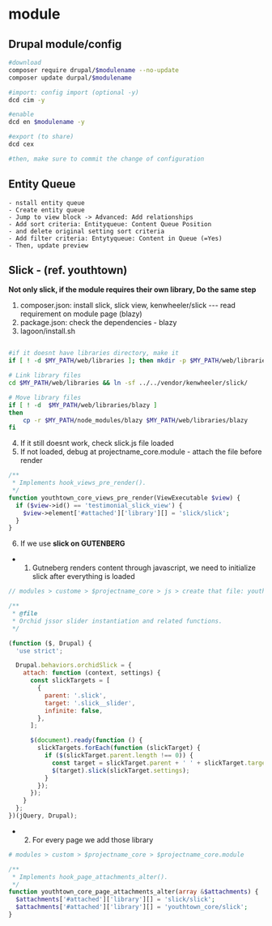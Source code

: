 # module


## Drupal module/config

```zsh
#download
composer require drupal/$modulename --no-update
composer update durpal/$modulename

#import: config import (optional -y)
dcd cim -y

#enable
dcd en $modulename -y

#export (to share)
dcd cex

#then, make sure to commit the change of configuration
```


## Entity Queue
    - nstall entity queue
    - Create entity queue
    - Jump to view block -> Advanced: Add relationships
    - Add sort criteria: Entityqueue: Content Queue Position
    - and delete original setting sort criteria
    - Add filter criteria: Entytyqueue: Content in Queue (=Yes)
    - Then, update preview


## Slick - (ref. youthtown)
**Not only slick, if the module requires their own library, Do the same step**

1. composer.json: install slick, slick view, kenwheeler/slick --- read requirement on module page (blazy)
2. package.json: check the dependencies - blazy
3. lagoon/install.sh
```sh

#if it doesnt have libraries directory, make it
if [ ! -d $MY_PATH/web/libraries ]; then mkdir -p $MY_PATH/web/libraries; fi

# Link library files
cd $MY_PATH/web/libraries && ln -sf ../../vendor/kenwheeler/slick/

# Move library files
if [ ! -d  $MY_PATH/web/libraries/blazy ]
then
    cp -r $MY_PATH/node_modules/blazy $MY_PATH/web/libraries/blazy
fi

```
4. If it still doesnt work, check slick.js file loaded 
5. If not loaded, debug at projectname_core.module - attach the file before render
```php
/**
 * Implements hook_views_pre_render(). 
 */
function youthtown_core_views_pre_render(ViewExecutable $view) {
  if ($view->id() == 'testimonial_slick_view') {
    $view->element['#attached']['library'][] = 'slick/slick';
  }
}
```

6. If we use **slick on GUTENBERG**

- 1) Gutneberg renders content through javascript, we need to initialize slick after everything is loaded
```javascript
// modules > custome > $projectname_core > js > create that file: youthtown_slick.js

/**
 * @file
 * Orchid jssor slider instantiation and related functions.
 */

(function ($, Drupal) {
  'use strict';

  Drupal.behaviors.orchidSlick = {
    attach: function (context, settings) {
      const slickTargets = [
        {
          parent: '.slick',
          target: '.slick__slider',
          infinite: false,
        },
      ];

      $(document).ready(function () {
        slickTargets.forEach(function (slickTarget) {
          if ($(slickTarget.parent.length !== 0)) {
            const target = slickTarget.parent + ' ' + slickTarget.target;
            $(target).slick(slickTarget.settings);
          }
        });
      });
    }
  };
})(jQuery, Drupal);
```

- 2) For every page we add those library
```php
# modules > custom > $projectname_core > $projectname_core.module

/**
 * Implements hook_page_attachments_alter().
 */
function youthtown_core_page_attachments_alter(array &$attachments) {
  $attachments['#attached']['library'][] = 'slick/slick';
  $attachments['#attached']['library'][] = 'youthtown_core/slick';
}
```